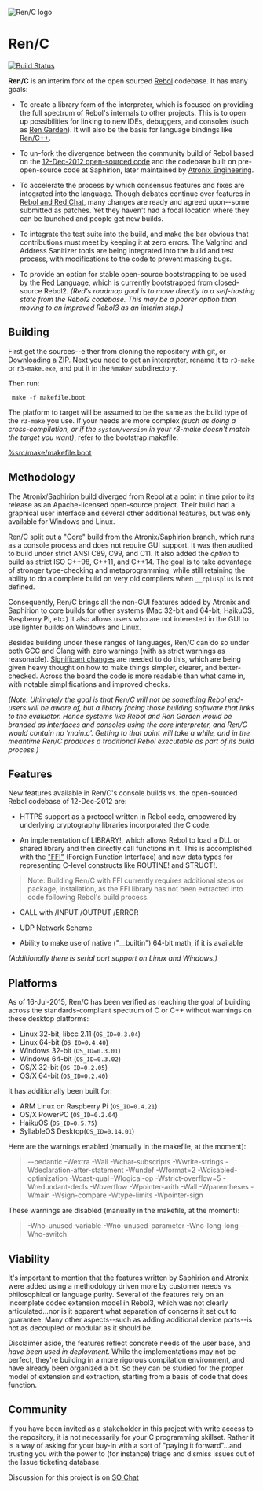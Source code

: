 ![Ren/C logo](https://raw.githubusercontent.com/metaeducation/ren-c/master/ren-c-logo.png)

# Ren/C
[![Build Status](https://travis-ci.org/metaeducation/ren-c.svg?branch=master)](https://travis-ci.org/metaeducation/ren-c)

**Ren/C** is an interim fork of the open sourced
[Rebol](http://en.wikipedia.org/wiki/Rebol) codebase.  It has many goals:

* To create a library form of the interpreter, which is focused on providing
the full spectrum of Rebol's internals to other projects.  This is to open
up possibilities for linking to new IDEs, debuggers, and consoles (such as
[Ren Garden](https://www.youtube.com/watch?v=0exDvv5WEv4)).  It will also be
the basis for language bindings like [Ren/C++](http://rencpp.hostilefork.com/).

* To un-fork the divergence between the community build of Rebol based on the
[12-Dec-2012 open-sourced code](http://www.rebol.com/cgi-bin/blog.r?view=0519)
and the codebase built on pre-open-source code at Saphirion, later maintained
by [Atronix Engineering](http://atronixengineering.com/downloads.html).

* To accelerate the process by which consensus features and fixes are
integrated into the language.  Though debates continue over features in
[Rebol and Red Chat](http://rebolsource.net/go/chat-faq), many changes are
ready and agreed upon--some submitted as patches.  Yet they haven't had a
focal location where they can be launched and people get new builds.

* To integrate the test suite into the build, and make the bar obvious that
contributions must meet by keeping it at zero errors.  The Valgrind and
Address Sanitizer tools are being integrated into the build and test process,
with modifications to the code to prevent masking bugs.

* To provide an option for stable open-source bootstrapping to be used by the
[Red Language](http://www.red-lang.org/p/about.html), which is currently
bootstrapped from closed-source Rebol2.  *(Red's roadmap goal is to move
directly to a self-hosting state from the Rebol2 codebase.  This may be
a poorer option than moving to an improved Rebol3 as an interim step.)*


## Building

First get the sources--either from cloning the repository with git, or
[Downloading a ZIP](https://github.com/metaeducation/ren-c/archive/master.zip).
Next you need to [get an interpreter](http://rebolsource.net), rename it
to `r3-make` or `r3-make.exe`, and put it in the `%make/` subdirectory.

Then run:

	 make -f makefile.boot

The platform to target will be assumed to be the same as the build type of
the `r3-make` you use.  If your needs are more complex *(such as doing a
cross-compilation, or if the `system/version` in your r3-make doesn't match
the target you want)*, refer to the bootstrap makefile:

[%src/make/makefile.boot](https://github.com/metaeducation/ren-c/blob/master/make/makefile.boot)


## Methodology

The Atronix/Saphirion build diverged from Rebol at a point in time prior to
its release as an Apache-licensed open-source project.  Their build had a
graphical user interface and several other additional features, but was only
available for Windows and Linux.

Ren/C split out a "Core" build from the Atronix/Saphirion branch, which runs
as a console process and does not require GUI support.  It was then audited to
build under strict ANSI C89, C99, and C11.  It also added the *option* to build
as strict ISO C++98, C++11, and C++14.  The goal is to take advantage of
stronger type-checking and metaprogramming, while still retaining the ability
to do a complete build on very old compilers when `__cplusplus` is not defined.

Consequently, Ren/C brings all the non-GUI features added by Atronix and
Saphirion to core builds for other systems (Mac 32-bit and 64-bit, HaikuOS,
Raspberry Pi, etc.)  It also allows users who are not interested in the GUI to
use lighter builds on Windows and Linux.

Besides building under these ranges of languages, Ren/C can do so under both
GCC and Clang with zero warnings (with as strict warnings as reasonable).
[Significant changes](https://github.com/metaeducation/ren-c/pull/12) are
needed to do this, which are being given heavy thought on how to make things
simpler, clearer, and better-checked.  Across the board the code is more
readable than what came in, with notable simplifications and improved checks.

*(Note: Ultimately the goal is that Ren/C will not be something Rebol end-users
will be aware of, but a library facing those building software that links to
the evaluator.  Hence systems like Rebol and Ren Garden would be branded as
interfaces and consoles using the core interpreter, and Ren/C would contain
no 'main.c'.  Getting to that point will take a while, and in the meantime
Ren/C produces a traditional Rebol executable as part of its build process.)*


## Features

New features available in Ren/C's console builds vs. the open-sourced Rebol
codebase of 12-Dec-2012 are:

* HTTPS support as a protocol written in Rebol code, empowered by underlying
cryptography libraries incorporated the C code.

* An implementation of LIBRARY!, which allows Rebol to load	a DLL or shared
library and then directly call functions in it.  This is accomplished with the
["FFI"](https://en.wikipedia.org/wiki/Foreign_function_interface) (Foreign
Function Interface) and new data types for representing C-level constructs
like ROUTINE! and STRUCT!.

> Note: Building Ren/C with FFI currently requires additional steps or package,
> installation, as the FFI library has not been extracted into code following
> Rebol's build process.

* CALL with /INPUT /OUTPUT /ERROR

* UDP Network Scheme

* Ability to make use of native ("__builtin") 64-bit math, if it is available

*(Additionally there is serial port support on Linux and Windows.)*


## Platforms

As of 16-Jul-2015, Ren/C has been verified as reaching the goal of building
across the standards-compliant spectrum of C or C++ without warnings on
these desktop platforms:

* Linux 32-bit, libcc 2.11 (`OS_ID=0.3.04`)
* Linux 64-bit (`OS_ID=0.4.40`)
* Windows 32-bit (`OS_ID=0.3.01`)
* Windows 64-bit (`OS_ID=0.3.02`)
* OS/X 32-bit (`OS_ID=0.2.05`)
* OS/X 64-bit (`OS_ID=0.2.40`)

It has additionally been built for:

* ARM Linux on Raspberry Pi (`OS_ID=0.4.21`)
* OS/X PowerPC (`OS_ID=0.2.04`)
* HaikuOS (`OS_ID=0.5.75`)
* SyllableOS Desktop(`OS_ID=0.14.01`)

Here are the warnings enabled (manually in the makefile, at the moment):

> --pedantic -Wextra -Wall -Wchar-subscripts -Wwrite-strings
> -Wdeclaration-after-statement -Wundef -Wformat=2 -Wdisabled-optimization
> -Wcast-qual -Wlogical-op -Wstrict-overflow=5 -Wredundant-decls -Woverflow
> -Wpointer-arith -Wall -Wparentheses -Wmain -Wsign-compare -Wtype-limits
> -Wpointer-sign

These warnings are disabled (manually in the makefile, at the moment):

> -Wno-unused-variable -Wno-unused-parameter -Wno-long-long -Wno-switch


## Viability

It's important to mention that the features written by Saphirion and Atronix
were added using a methodology driven more by customer needs vs. philosophical
or language purity.  Several of the features rely on an incomplete codec
extension model in Rebol3, which was not clearly articulated...nor is it
apparent what separation of concerns it set out to guarantee.  Many other
aspects--such as adding additional device ports--is not as decoupled or modular
as it should be.

Disclaimer aside, the features reflect concrete needs of the user base, and
*have been used in deployment*.  While the implementations may not be perfect,
they're building in a more rigorous compilation environment, and have already
been organized a bit.  So they can be studied for the proper model of extension
and extraction, starting from a basis of code that does function.


## Community

If you have been invited as a stakeholder in this project with write
access to the repository, it is not necessarily for your C programming
skillset.  Rather it is a way of asking for your buy-in with a sort of
"paying it forward"...and trusting you with the power to (for instance)
triage and dismiss issues out of the Issue ticketing database.

Discussion for this project is on [SO Chat](http://rebolsource.net/go/chat-faq)
